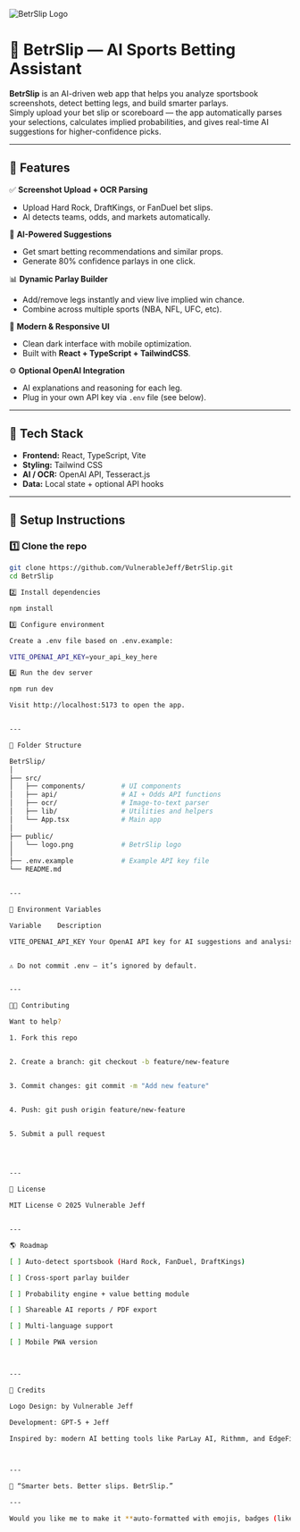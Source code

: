 ![BetrSlip Logo](https://i.imgur.com/4gjOdfZ.png)


# 🧠 BetrSlip — AI Sports Betting Assistant

**BetrSlip** is an AI-driven web app that helps you analyze sportsbook screenshots, detect betting legs, and build smarter parlays.  
Simply upload your bet slip or scoreboard — the app automatically parses your selections, calculates implied probabilities, and gives real-time AI suggestions for higher-confidence picks.

---

## 🚀 Features

✅ **Screenshot Upload + OCR Parsing**  
- Upload Hard Rock, DraftKings, or FanDuel bet slips.  
- AI detects teams, odds, and markets automatically.  

🤖 **AI-Powered Suggestions**  
- Get smart betting recommendations and similar props.  
- Generate 80% confidence parlays in one click.

📊 **Dynamic Parlay Builder**  
- Add/remove legs instantly and view live implied win chance.  
- Combine across multiple sports (NBA, NFL, UFC, etc).

🎨 **Modern & Responsive UI**  
- Clean dark interface with mobile optimization.  
- Built with **React + TypeScript + TailwindCSS**.

⚙️ **Optional OpenAI Integration**  
- AI explanations and reasoning for each leg.  
- Plug in your own API key via `.env` file (see below).

---

## 🧩 Tech Stack

- **Frontend:** React, TypeScript, Vite  
- **Styling:** Tailwind CSS  
- **AI / OCR:** OpenAI API, Tesseract.js  
- **Data:** Local state + optional API hooks  

---

## 🧠 Setup Instructions

### 1️⃣ Clone the repo
```bash
git clone https://github.com/VulnerableJeff/BetrSlip.git
cd BetrSlip

2️⃣ Install dependencies

npm install

3️⃣ Configure environment

Create a .env file based on .env.example:

VITE_OPENAI_API_KEY=your_api_key_here

4️⃣ Run the dev server

npm run dev

Visit http://localhost:5173 to open the app.


---

🧰 Folder Structure

BetrSlip/
│
├── src/
│   ├── components/         # UI components
│   ├── api/                # AI + Odds API functions
│   ├── ocr/                # Image-to-text parser
│   ├── lib/                # Utilities and helpers
│   └── App.tsx             # Main app
│
├── public/
│   └── logo.png            # BetrSlip logo
│
├── .env.example            # Example API key file
└── README.md


---

🧤 Environment Variables

Variable	Description

VITE_OPENAI_API_KEY	Your OpenAI API key for AI suggestions and analysis


⚠️ Do not commit .env — it’s ignored by default.


---

🧑‍💻 Contributing

Want to help?

1. Fork this repo


2. Create a branch: git checkout -b feature/new-feature


3. Commit changes: git commit -m "Add new feature"


4. Push: git push origin feature/new-feature


5. Submit a pull request




---

📜 License

MIT License © 2025 Vulnerable Jeff


---

🌎 Roadmap

[ ] Auto-detect sportsbook (Hard Rock, FanDuel, DraftKings)

[ ] Cross-sport parlay builder

[ ] Probability engine + value betting module

[ ] Shareable AI reports / PDF export

[ ] Multi-language support

[ ] Mobile PWA version



---

💬 Credits

Logo Design: by Vulnerable Jeff

Development: GPT-5 + Jeff

Inspired by: modern AI betting tools like ParLay AI, Rithmm, and EdgeFinder.



---

🧠 “Smarter bets. Better slips. BetrSlip.”

---

Would you like me to make it **auto-formatted with emojis, badges (like “Built with React”, “Powered by OpenAI”), and dark mode screenshots** for a more polished GitHub landing page look?
